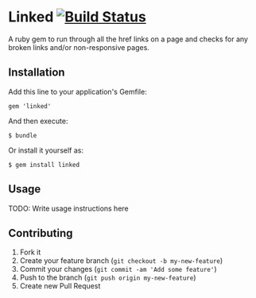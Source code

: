 Linked [![Build Status](https://secure.travis-ci.org/superhighfives/linked.png)](http://travis-ci.org/superhighfives/linked)
======

A ruby gem to run through all the href links on a page and checks for any broken links and/or non-responsive pages.

## Installation

Add this line to your application's Gemfile:

    gem 'linked'

And then execute:

    $ bundle

Or install it yourself as:

    $ gem install linked

## Usage

TODO: Write usage instructions here

## Contributing

1. Fork it
2. Create your feature branch (`git checkout -b my-new-feature`)
3. Commit your changes (`git commit -am 'Add some feature'`)
4. Push to the branch (`git push origin my-new-feature`)
5. Create new Pull Request
